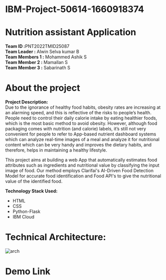 # IBM-Project-50614-1660918374
# Nutrition assistant Application
<b>Team ID :</b>PNT2022TMID25087<br>
<b>Team Leader    :</b> Alwin Selva kumar B<br>
<b>Team Members 1 :</b> Mohammed Ashik S<br>
<b>Team Member  2 :</b> Mamallan S<br>
<b>Team Member  3 :</b> Sabarinath S<br>

# About the project
<b>Project Description:</b><br>
Due to the ignorance of healthy food habits, obesity rates are increasing at an alarming speed, and this is reflective of the risks to people’s health. People need to control their daily calorie intake by eating healthier foods, which is the most basic method to avoid obesity. However, although food packaging comes with nutrition (and calorie) labels, it’s still not very convenient for people to refer to App-based nutrient dashboard systems which can analyze real-time images of a meal and analyze it for nutritional content which can be very handy and improves the dietary habits, and therefore, helps in maintaining a healthy lifestyle.

This project aims at building a web App that automatically estimates food attributes such as ingredients and nutritional value by classifying the input image of food.  Our method employs Clarifai's AI-Driven Food Detection Model for accurate food identification and Food API's to give the nutritional value of the identified food.

<b>Technology Stack Used:</b>
<ul>
<li>HTML</li>
<li>CSS</li>
<li>Python-Flask</li>
<li>IBM Cloud</li>
</ul>


# Technical Architecture:
![arch](https://user-images.githubusercontent.com/81223614/202902456-d6fd3c90-6924-41b1-9e51-8f63d25b855c.png)


# Demo Link

